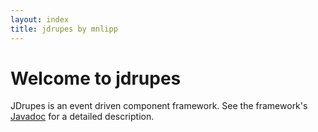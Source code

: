 ```yaml
---
layout: index
title: jdrupes by mnlipp
---
```


Welcome to jdrupes
==================

JDrupes is an event driven component framework. See the
framework's [Javadoc](javadoc/index.html) for a detailed
description.
